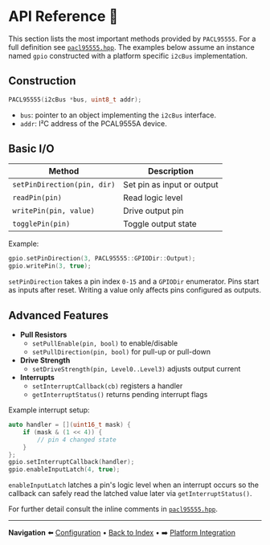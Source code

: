 # API Reference 📑

This section lists the most important methods provided by `PACL95555`. For a
full definition see [`pacl95555.hpp`](../src/pacl95555.hpp). The examples below
assume an instance named `gpio` constructed with a platform specific `i2cBus`
implementation.

## Construction

```cpp
PACL95555(i2cBus *bus, uint8_t addr);
```

- `bus`: pointer to an object implementing the `i2cBus` interface.
- `addr`: I²C address of the PCAL9555A device.

## Basic I/O

| Method | Description |
| ------ | ----------- |
| `setPinDirection(pin, dir)` | Set pin as input or output |
| `readPin(pin)` | Read logic level |
| `writePin(pin, value)` | Drive output pin |
| `togglePin(pin)` | Toggle output state |

Example:

```cpp
gpio.setPinDirection(3, PACL95555::GPIODir::Output);
gpio.writePin(3, true);
```

`setPinDirection` takes a pin index `0-15` and a `GPIODir` enumerator. Pins start
as inputs after reset. Writing a value only affects pins configured as outputs.

## Advanced Features

- **Pull Resistors**
  - `setPullEnable(pin, bool)` to enable/disable
  - `setPullDirection(pin, bool)` for pull-up or pull-down
- **Drive Strength**
  - `setDriveStrength(pin, Level0..Level3)` adjusts output current
- **Interrupts**
  - `setInterruptCallback(cb)` registers a handler
  - `getInterruptStatus()` returns pending interrupt flags

Example interrupt setup:

```cpp
auto handler = [](uint16_t mask) {
    if (mask & (1 << 4)) {
        // pin 4 changed state
    }
};
gpio.setInterruptCallback(handler);
gpio.enableInputLatch(4, true);
```

`enableInputLatch` latches a pin's logic level when an interrupt occurs so the
callback can safely read the latched value later via `getInterruptStatus()`.

For further detail consult the inline comments in [`pacl95555.hpp`](../src/pacl95555.hpp).

---

**Navigation**
⬅️ [Configuration](./configuration.md) • [Back to Index](./index.md) • ➡️ [Platform Integration](./platform_integration.md)
